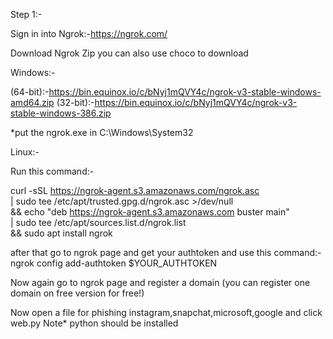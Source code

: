 Step 1:-

Sign in into Ngrok:-https://ngrok.com/

Download Ngrok Zip you can also use choco to download

Windows:-

(64-bit):-https://bin.equinox.io/c/bNyj1mQVY4c/ngrok-v3-stable-windows-amd64.zip
(32-bit):-https://bin.equinox.io/c/bNyj1mQVY4c/ngrok-v3-stable-windows-386.zip

*put the ngrok.exe in C:\Windows\System32

Linux:- 

Run this command:-

curl -sSL https://ngrok-agent.s3.amazonaws.com/ngrok.asc \
  | sudo tee /etc/apt/trusted.gpg.d/ngrok.asc >/dev/null \
  && echo "deb https://ngrok-agent.s3.amazonaws.com buster main" \
  | sudo tee /etc/apt/sources.list.d/ngrok.list \
  && sudo apt install ngrok

after that go to ngrok page and get your authtoken and use this command:-
ngrok config add-authtoken $YOUR_AUTHTOKEN

Now again go to ngrok page and register a domain (you can register one domain on free version for free!)

Now open a file for phishing instagram,snapchat,microsoft,google and click web.py
Note*
python should be installed
